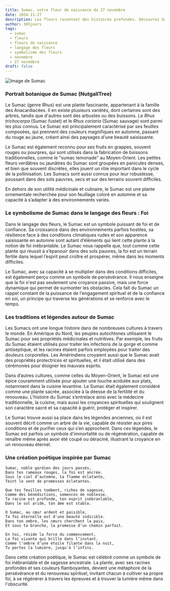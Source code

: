```yaml
---
title: Sumac, votre fleur de naissance du 27 novembre
date: 2024-11-27
description: Les fleurs racontent des histoires profondes. Découvrez Sumac, votre fleur de naissance du 27 novembre, ses symboles et récits fascinants. Plongez dans sa signification et son langage unique dans l'art floral.
author: 365jours
tags:
  - sumac
  - fleurs
  - fleurs de naissance
  - langage des fleurs
  - symbolisme des fleurs
  - novembre
  - 27 novembre
draft: false
---
```



![Image de Sumac](https://cdn.pixabay.com/photo/2017/08/20/08/03/tree-2660826_640.jpg#center)


### Portrait botanique de Sumac (NutgallTree)

Le Sumac (genre _Rhus_) est une plante fascinante, appartenant à la famille des Anacardiacées. Il en existe plusieurs variétés, dont certaines sont des arbres, tandis que d'autres sont des arbustes ou des buissons. Le _Rhus trichocarpa_ (Sumac fustet) et le _Rhus coriaria_ (Sumac sauvage) sont parmi les plus connus. Le Sumac est principalement caractérisé par ses feuilles composées, qui prennent des couleurs magnifiques en automne, passant du rouge au jaune, créant ainsi des paysages d'une beauté saisissante.

Le Sumac est également reconnu pour ses fruits en grappes, souvent rouges ou pourpres, qui sont utilisés dans la fabrication de boissons traditionnelles, comme le "sumac lemonade" au Moyen-Orient. Les petites fleurs verdâtres ou jaunâtres du Sumac sont groupées en panicules denses, et bien que souvent discrètes, elles jouent un rôle important dans le cycle de la pollinisation. Les Sumacs sont aussi connus pour leur robustesse, poussant dans des sols pauvres, secs et sur des terrains souvent difficiles.

En dehors de son utilité médicinale et culinaire, le Sumac est une plante ornementale recherchée pour son feuillage coloré en automne et sa capacité à s’adapter à des environnements variés.

### Le symbolisme de Sumac dans le langage des fleurs : Foi

Dans le langage des fleurs, le Sumac est un symbole puissant de foi et de confiance. Sa croissance dans des environnements parfois hostiles, sa résilience face à des conditions climatiques rudes et son apparence saisissante en automne sont autant d’éléments qui lient cette plante à la notion de foi inébranlable. Le Sumac nous rappelle que, tout comme cette plante qui réussit à s’épanouir dans des sols pauvres, la foi est un terrain fertile dans lequel l’esprit peut croître et prospérer, même dans les moments difficiles.

Le Sumac, avec sa capacité à se multiplier dans des conditions difficiles, est également perçu comme un symbole de persévérance. Il nous enseigne que la foi n'est pas seulement une croyance passive, mais une force dynamique qui permet de surmonter les obstacles. Cela fait du Sumac un rappel constant de la puissance de l'engagement spirituel et de la confiance en soi, un principe qui traverse les générations et se renforce avec le temps.

### Les traditions et légendes autour de Sumac

Les Sumacs ont une longue histoire dans de nombreuses cultures à travers le monde. En Amérique du Nord, les peuples autochtones utilisaient le Sumac pour ses propriétés médicinales et nutritives. Par exemple, les fruits du Sumac étaient utilisés pour traiter les infections de la gorge et comme antiseptique, et les racines étaient parfois employées pour traiter des douleurs corporelles. Les Amérindiens croyaient aussi que le Sumac avait des propriétés protectrices et spirituelles, et il était utilisé dans des cérémonies pour éloigner les mauvais esprits.

Dans d’autres cultures, comme celles du Moyen-Orient, le Sumac est une épice couramment utilisée pour ajouter une touche acidulée aux plats, notamment dans la cuisine levantine. Le Sumac était également considéré comme une plante sacrée, associée à la déesse de la fertilité et du renouveau. L’histoire du Sumac s’entrelace ainsi avec la médecine traditionnelle, la cuisine, mais aussi les croyances spirituelles qui soulignent son caractère sacré et sa capacité à guérir, protéger et inspirer.

Le Sumac trouve aussi sa place dans les légendes anciennes, où il est souvent décrit comme un arbre de la vie, capable de résister aux pires conditions et de purifier ceux qui s’en approchent. Dans ces légendes, le Sumac est parfois un symbole d'immortalité ou de régénération, capable de renaître même après avoir été coupé ou déraciné, illustrant la croyance en un renouveau éternel.

### Une création poétique inspirée par Sumac

```
Sumac, noble gardien des jours passés,
Dans tes rameaux rouges, la foi est ancrée.
Sous le ciel d’automne, ta flamme éclatante,
Teint le vent de promesses éclatantes.

Que tes feuilles tombent, riches de sagesse,
Comme des bénédictions, semences de noblesse.
Ta racine est profonde, ton esprit inébranlable,
Dans le sol aride, ton âme est stable.

O Sumac, au cœur ardent et paisible,
Ta foi éternelle est d'une beauté indicible.
Dans ton ombre, les cœurs cherchent la paix,
Et sous ta branche, la promesse d’un chemin parfait.

En toi, réside la force du commencement,
La foi vivante qui brille dans l’instant.
Comme l’ombre d’une étoile filante dans la nuit,
Tu portes la lumière, jusqu'à l’infini.
```

Dans cette création poétique, le Sumac est célébré comme un symbole de foi inébranlable et de sagesse ancestrale. La plante, avec ses racines profondes et ses couleurs flamboyantes, devient une métaphore de la persévérance et du renouveau spirituel, invitant chacun à cultiver sa propre foi, à se régénérer à travers les épreuves et à trouver la lumière même dans l'obscurité.